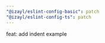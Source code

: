```yaml
---
"@izayl/eslint-config-basic": patch
"@izayl/eslint-config-ts": patch
---
```


feat: add indent example
